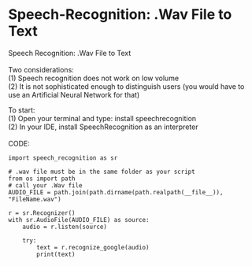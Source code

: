 # Speech-Recognition: .Wav File to Text
Speech Recognition: .Wav File to Text <br>
<br>
Two considerations:<br>
(1) Speech recognition does not work on low volume<br>
(2) It is not sophisticated enough to distinguish users (you would have to use an Artificial Neural Network for that)<br>

To start:<br>
(1) Open your terminal and type: install speechrecognition<br>
(2) In your IDE, install SpeechRecognition as an interpreter<br>
<br>
CODE:


    import speech_recognition as sr
    
    # .wav file must be in the same folder as your script
    from os import path
    # call your .Wav file 
    AUDIO_FILE = path.join(path.dirname(path.realpath(__file__)), "FileName.wav")

    r = sr.Recognizer()
    with sr.AudioFile(AUDIO_FILE) as source:
        audio = r.listen(source)

        try:
            text = r.recognize_google(audio)
            print(text)
